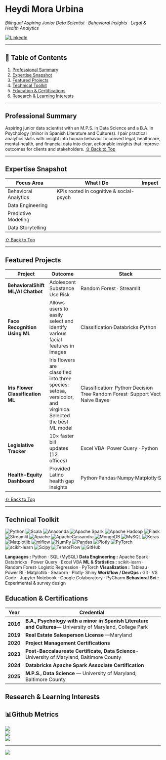 # Heydi Mora Urbina
*Bilingual Aspiring Junior Data Scientist · Behavioral Insights · Legal & Health Analytics*  

[![LinkedIn](https://img.shields.io/badge/LinkedIn-0A66C2?style=flat&logo=linkedin&logoColor=white)](https://www.linkedin.com/in/heydimora)

---

## 📑 Table of Contents
1. [Professional Summary](#professional-summary)
2. [Expertise Snapshot](#expertise-snapshot)
3. [Featured Projects](#featured-projects)
4. [Technical Toolkit](#technical-toolkit)
5. [Education & Certifications](#education--certifications)
6. [Research & Learning Interests](#research--learning-interests)


---

## Professional Summary
Aspiring junior data scientist with an M.P.S. in Data Science and a B.A. in Psychology (minor in Spanish Literature and Cultures). I pair practical analytics skills with insight into human behavior to convert legal, healthcare, mental‑health, and financial data into clear, actionable insights that improve outcomes for clients and stakeholders.
[⇧ Back to Top](#heydi-mora-urbina)


---

## Expertise Snapshot
| Focus Area | What I Do | Impact |
|------------|-----------|--------|
| Behavioral Analytics | KPIs rooted in cognitive & social-psych | 
| Data Engineering |
| Predictive Modeling |
| Data Storytelling | 

[⇧ Back to Top](#heydi-mora-urbina)

---

## Featured Projects
| Project | Outcome | Stack |
|---------|---------|-------|
| **BehavioralShift ML/AI Chatbot** | Adolescent Substance Use Risk | Random Forest · Streamlit |
| **Face Recognition Using ML** | Allows users to easily select and identify various facial features in images| Classification·Databricks·Python|
| **Iris Flower Classification ML** | Iris flowers are classified into three species: setosa, versicolor, and virginica. Selected the best ML model| Classification· Python·Decision Tree·Random Forest· Support Vector· Naive Bayes·|
| **Legislative Tracker** | 10× faster bill updates (12 offices) | Excel VBA· Power Query · Python|
| **Health-Equity Dashboard** | Provided Latino health gap insights| Python·Pandas·Numpy·Matplotly·Shiny|


[⇧ Back to Top](#heydi-mora-urbina)

---

## Technical Toolkit
![Python](https://img.shields.io/badge/python-3670A0?style=for-the-badge&logo=python&logoColor=ffdd54) ![Scala](https://img.shields.io/badge/scala-%23DC322F.svg?style=for-the-badge&logo=scala&logoColor=white) ![Anaconda](https://img.shields.io/badge/Anaconda-%2344A833.svg?style=for-the-badge&logo=anaconda&logoColor=white) ![Apache Spark](https://img.shields.io/badge/Apache%20Spark-FDEE21?style=for-the-badge&logo=apachespark&logoColor=black) ![Apache Hadoop](https://img.shields.io/badge/Apache%20Hadoop-66CCFF?style=for-the-badge&logo=apachehadoop&logoColor=black) ![Flask](https://img.shields.io/badge/flask-%23000.svg?style=for-the-badge&logo=flask&logoColor=white) ![Streamlit](https://img.shields.io/badge/Streamlit-%23FE4B4B.svg?style=for-the-badge&logo=streamlit&logoColor=white) ![Apache](https://img.shields.io/badge/apache-%23D42029.svg?style=for-the-badge&logo=apache&logoColor=white) ![ApacheCassandra](https://img.shields.io/badge/cassandra-%231287B1.svg?style=for-the-badge&logo=apache-cassandra&logoColor=white) ![MongoDB](https://img.shields.io/badge/MongoDB-%234ea94b.svg?style=for-the-badge&logo=mongodb&logoColor=white) ![MySQL](https://img.shields.io/badge/mysql-4479A1.svg?style=for-the-badge&logo=mysql&logoColor=white) ![Keras](https://img.shields.io/badge/Keras-%23D00000.svg?style=for-the-badge&logo=Keras&logoColor=white) ![Matplotlib](https://img.shields.io/badge/Matplotlib-%23ffffff.svg?style=for-the-badge&logo=Matplotlib&logoColor=black) ![mlflow](https://img.shields.io/badge/mlflow-%23d9ead3.svg?style=for-the-badge&logo=numpy&logoColor=blue) ![NumPy](https://img.shields.io/badge/numpy-%23013243.svg?style=for-the-badge&logo=numpy&logoColor=white) ![Pandas](https://img.shields.io/badge/pandas-%23150458.svg?style=for-the-badge&logo=pandas&logoColor=white) ![Plotly](https://img.shields.io/badge/Plotly-%233F4F75.svg?style=for-the-badge&logo=plotly&logoColor=white) ![PyTorch](https://img.shields.io/badge/PyTorch-%23EE4C2C.svg?style=for-the-badge&logo=PyTorch&logoColor=white) ![scikit-learn](https://img.shields.io/badge/scikit--learn-%23F7931E.svg?style=for-the-badge&logo=scikit-learn&logoColor=white) ![Scipy](https://img.shields.io/badge/SciPy-%230C55A5.svg?style=for-the-badge&logo=scipy&logoColor=%white) ![TensorFlow](https://img.shields.io/badge/TensorFlow-%23FF6F00.svg?style=for-the-badge&logo=TensorFlow&logoColor=white) ![GitHub](https://img.shields.io/badge/github-%23121011.svg?style=for-the-badge&logo=github&logoColor=white)


**Languages        :** Python · SQL (MySQL) 
**Data Engineering  :** Apache Spark · Databricks · Power Query · Excel VBA
**ML & Statistics   :** scikit-learn · Random Forest· Logistic Regression · PyTorch
**Visualization     :** Tableau · Power BI · Matplotlib · Seaborn · Plotly· Shiny
**Workflow / DevOps :** Git · VS Code · Jupyter Notebook · Google Colaboratory · PyCharm
**Behavioral Sci    :** Experimental & survey design 

## Education & Certifications

| Year|Credential|
|------|-----------|
|**2016**|	**B.A., Psychology with a minor in Spanish Literature and Cultures**— University of Maryland, College Park|
|**2019**|	**Real Estate Salesperson License** —Maryland|
|**2020**|	**Project Management Certifications**|
|**2023**|	**Post-Baccalaureate Certificate, Data Science**- University of Maryland, Baltimore County|
|**2024**|	**Databricks Apache Spark Associate Certification**|
|**2025**|	**M.P.S., Data Science** — University of Maryland, Baltimore County|

<a id="research--learning-interests"></a>

## Research & Learning Interests


<a id="github-metrics"></a>
## 📊Github Metrics
![](https://github-readme-stats.vercel.app/api?username=heydi424&theme=radical&hide_border=true&include_all_commits=true&count_private=true)<br/>
![](https://nirzak-streak-stats.vercel.app/?user=heydi424&theme=radical&hide_border=true)<br/>
![](https://github-readme-stats.vercel.app/api/top-langs/?username=heydi424&theme=radical&hide_border=true&include_all_commits=true&count_private=true&layout=compact)

---
[![](https://visitcount.itsvg.in/api?id=heydi424&icon=0&color=0)](https://visitcount.itsvg.in)

<!-- Proudly created with GPRM ( https://gprm.itsvg.in ) -->
